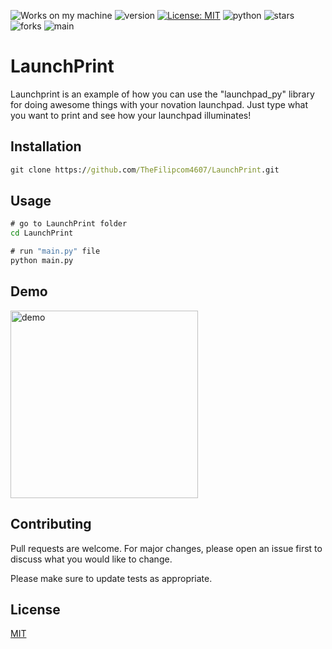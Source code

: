 ![Works on my machine](https://img.shields.io/badge/works-on%20my%20machine-brightgreen) ![version](https://img.shields.io/badge/version-v1.1-blue) [![License: MIT](https://img.shields.io/badge/License-MIT-green.svg)](https://opensource.org/licenses/MIT) ![python](https://img.shields.io/badge/python-3.11%2B-green) ![stars](https://img.shields.io/github/stars/TheFilipcom4607/LaunchPrint) ![forks](https://img.shields.io/github/forks/TheFilipcom4607/Launchprint) ![main](https://img.shields.io/badge/maintained%3F-yes-brightgreen)
# LaunchPrint

Launchprint is an example of how you can use the "launchpad_py" library for doing awesome things with your novation launchpad.
Just type what you want to print and see how your launchpad illuminates!

## Installation



```cmd
git clone https://github.com/TheFilipcom4607/LaunchPrint.git
```

## Usage

```cmd
# go to LaunchPrint folder
cd LaunchPrint

# run "main.py" file
python main.py
```
## Demo
<img src="demo.gif" alt="demo" style="width:300px;height:300px;">

## Contributing

Pull requests are welcome. For major changes, please open an issue first
to discuss what you would like to change.

Please make sure to update tests as appropriate.


## License

[MIT](https://choosealicense.com/licenses/mit/)
